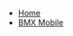 - [Home](README.md)
- [BMX Mobile](/notes/bmx-mobile.md 'Demo page')
<!-- - [Guide](guide.md 'My guide')
- [First](page-first.md)
- [Second](page-second.md)
- [Third](page-third.md)
- [Four](page-four.md) -->
